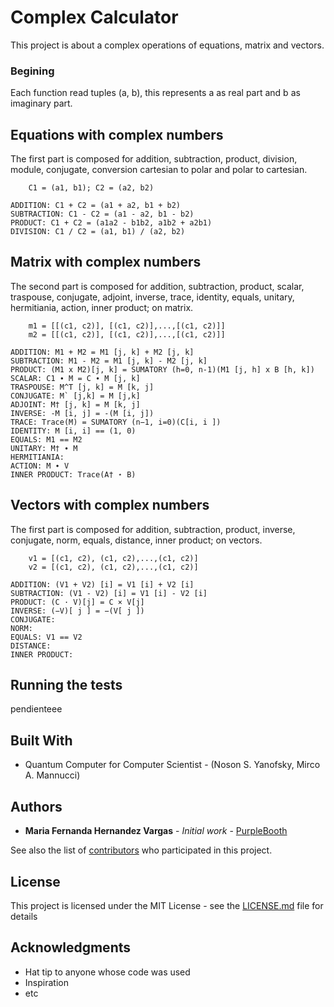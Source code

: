 # Complex Calculator

This project is about a complex operations of equations, matrix and vectors.

### Begining

Each function read tuples (a, b), this represents a as real part and b as imaginary part.

## Equations with complex numbers

The first part is composed for addition, subtraction, product, division, module, conjugate, conversion cartesian to polar and polar to cartesian.

```
    C1 = (a1, b1); C2 = (a2, b2)

ADDITION: C1 + C2 = (a1 + a2, b1 + b2)
SUBTRACTION: C1 - C2 = (a1 - a2, b1 - b2)
PRODUCT: C1 + C2 = (a1a2 - b1b2, a1b2 + a2b1)
DIVISION: C1 / C2 = (a1, b1) / (a2, b2)
```

## Matrix with complex numbers

The second part is composed for addition, subtraction, product, scalar, traspouse, conjugate, adjoint, inverse, trace, identity, equals, unitary, hermitiania, action, inner product; on matrix.

```
    m1 = [[(c1, c2)], [(c1, c2)],...,[(c1, c2)]] 
    m2 = [[(c1, c2)], [(c1, c2)],...,[(c1, c2)]]

ADDITION: M1 + M2 = M1 [j, k] + M2 [j, k]
SUBTRACTION: M1 - M2 = M1 [j, k] - M2 [j, k]
PRODUCT: (M1 x M2)[j, k] = SUMATORY (h=0, n-1)(M1 [j, h] x B [h, k])
SCALAR: C1 ∙ M = C ∙ M [j, k]
TRASPOUSE: M^T [j, k] = M [k, j]
CONJUGATE: M` [j,k] = M [j,k]
ADJOINT: M† [j, k] = M [k, j]
INVERSE: -M [i, j] = -(M [i, j])
TRACE: Trace(M) = SUMATORY (n−1, i=0)(C[i, i ])
IDENTITY: M [i, i] == (1, 0)
EQUALS: M1 == M2
UNITARY: M† ∙ M
HERMITIANIA:
ACTION: M ∙ V
INNER PRODUCT: Trace(A† ⋆ B)
```
## Vectors with complex numbers

The first part is composed for addition, subtraction, product, inverse, conjugate, norm, equals, distance, inner product; on vectors.

```
    v1 = [(c1, c2), (c1, c2),...,(c1, c2)] 
    v2 = [(c1, c2), (c1, c2),...,(c1, c2)]

ADDITION: (V1 + V2) [i] = V1 [i] + V2 [i]
SUBTRACTION: (V1 - V2) [i] = V1 [i] - V2 [i]
PRODUCT: (C · V)[j] = C × V[j]
INVERSE: (−V)[ j ] = −(V[ j ])
CONJUGATE: 
NORM: 
EQUALS: V1 == V2
DISTANCE: 
INNER PRODUCT:
```

## Running the tests

pendienteee



## Built With

* Quantum Computer for Computer Scientist - (Noson S. Yanofsky, Mirco A. Mannucci)



## Authors

* **Maria Fernanda Hernandez Vargas** - *Initial work* - [PurpleBooth](https://github.com/PurpleBooth)

See also the list of [contributors](https://github.com/your/project/contributors) who participated in this project.

## License

This project is licensed under the MIT License - see the [LICENSE.md](LICENSE.md) file for details

## Acknowledgments

* Hat tip to anyone whose code was used
* Inspiration
* etc
